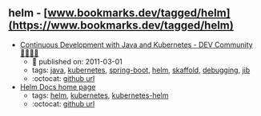 helm - [www.bookmarks.dev/tagged/helm](https://www.bookmarks.dev/tagged/helm)
---
* [Continuous Development with Java and Kubernetes - DEV Community 👩‍💻👨‍💻](https://dev.to/pozo/continuous-development-with-java-and-kubernetes-3d08)
    * :calendar: published on: 2011-03-01
    * tags: [java](../tagged/java.md), [kubernetes](../tagged/kubernetes.md), [spring-boot](../tagged/spring-boot.md), [helm](../tagged/helm.md), [skaffold](../tagged/skaffold.md), [debugging](../tagged/debugging.md), [jib](../tagged/jib.md)
    * :octocat: [github url](https://github.com/Pozo/continuous-java-kubernetes)
* [Helm Docs home page](https://helm.sh/)
    * tags: [helm](../tagged/helm.md), [kubernetes](../tagged/kubernetes.md), [kubernetes-helm](../tagged/kubernetes-helm.md)
    * :octocat: [github url](https://github.com/helm/helm)
